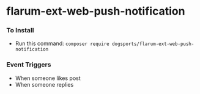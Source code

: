 # flarum-ext-web-push-notification


### To Install 
 - Run this command: `composer require dogsports/flarum-ext-web-push-notification`

### Event Triggers

 - When someone likes post
 - When someone replies
 
 